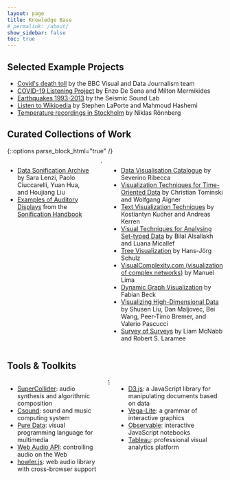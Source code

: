 ```yaml
---
layout: page
title: Knowledge Base
# permalink: /about/
show_sidebar: false
toc: true
---
```


## Selected Example Projects

* [Covid's death toll](https://www.bbc.co.uk/news/resources/idt-7464500a-6368-4029-aa41-ab94e0ee09fb) by the BBC Visual and Data Journalism team
* [COVID-19 Listening Project](https://enzodesena.github.io/covid-listening-project/) by Enzo De Sena and Milton Mermikides
* [Earthquakes 1993-2013](https://vimeo.com/153653264) by the Seismic Sound Lab
* [Listen to Wikipedia](http://listen.hatnote.com/) by Stephen LaPorte and Mahmoud Hashemi
* [Temperature recordings in Stockholm](https://weber.itn.liu.se/~nikro27/sounddesign/#example) by Niklas Rönnberg

## Curated Collections of Work

{::options parse_block_html="true" /}
<div class="columns is-variable is-8">
<div class="column">

* [Data Sonification Archive](https://sonification.design/) by Sara Lenzi, Paolo Ciuccarelli, Yuan Hua, and Houjiang Liu
* [Examples of Auditory Displays](https://icad.org/examples/) from the <a href="https://sonification.de/handbook/">Sonification Handbook</a>
  
</div>
<div class="column">
?
</div>
<div class="column">

* [Data Visualisation Catalogue](https://datavizcatalogue.com/) by Severino Ribecca
* [Visualization Techniques for Time-Oriented Data](https://vcg.informatik.uni-rostock.de/~ct/timeviz/timeviz.html) by Christian Tominski and Wolfgang Aigner
* [Text Visualization Techniques](https://textvis.lnu.se/) by Kostiantyn Kucher and Andreas Kerren
* [Visual Techniques for Analysing Set-typed Data](https://gallery.keshif.me/setvis) by Bilal Alsallakh and Luana Micallef
* [Tree Visualization](https://treevis.net/) by Hans-Jörg Schulz
* [VisualComplexity.com (visualization of complex networks)](http://www.visualcomplexity.com/vc/) by Manuel Lima
* [Dynamic Graph Visualization](http://dynamicgraphs.fbeck.com/) by Fabian Beck
* [Visualizing High-Dimensional Data](http://www.sci.utah.edu/~shusenl/highDimSurvey/website/) by Shusen Liu, Dan Maljovec, Bei Wang, Peer-Timo Bremer, and Valerio Pascucci
* [Survey of Surveys](http://sos.swansea.ac.uk/) by Liam McNabb and Robert S. Laramee

</div>
</div>

## Tools & Toolkits

<div class="columns is-variable is-8">
<div class="column">

* [SuperCollider](https://supercollider.github.io/): audio synthesis and algorithmic composition
* [Csound](https://csound.com/): sound and music computing system
* [Pure Data](https://puredata.info/): visual programming language for multimedia
* [Web Audio API](https://developer.mozilla.org/en-US/docs/Web/API/Web_Audio_API): controlling audio on the Web
* [howler.js](https://github.com/goldfire/howler.js): web audio library with cross-browser support

</div>
<div class="column">
?
</div>
<div class="column">

* [D3.js](https://d3js.org/): a JavaScript library for manipulating documents based on data
* [Vega-Lite](https://vega.github.io/vega-lite/): a grammar of interactive graphics
* [Observable](https://observablehq.com/): interactive JavaScript notebooks
* [Tableau](https://www.tableau.com/): professional visual analytics platform

</div>
</div>

<!-- * [](): -->

<!--
<div class="columns is-variable is-8">
<div class="column">
</div>
<div class="column">
</div>
</div>
-->

<!-- <i class="fas fa-video"></i>  -->
